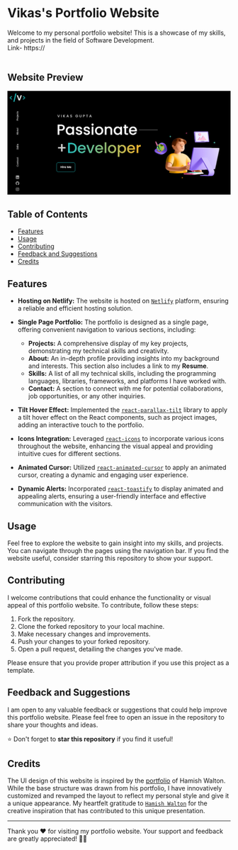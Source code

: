 # Vikas's Portfolio Website

Welcome to my personal portfolio website! This is a showcase of my skills, and projects in the field of Software Development. <br/>
Link- https://
<br/> <br/>
## Website Preview
![image](https://github.com/vikastech15/Portfolio-website-using-reactjs/blob/main/src/images/portfolio.png)


## Table of Contents

- [Features](#features)
- [Usage](#usage)
- [Contributing](#contributing)
- [Feedback and Suggestions](#feedback-and-suggestions)
- [Credits](#credits)

## Features

- **Hosting on Netlify:** The website is hosted on [`Netlify`](https://www.netlify.com) platform, ensuring a reliable and efficient hosting solution.

- **Single Page Portfolio:** The portfolio is designed as a single page, offering convenient navigation to various sections, including:
    - **Projects:** A comprehensive display of my key projects, demonstrating my technical skills and creativity.
    - **About:** An in-depth profile providing insights into my background and interests. This section also includes a link to my **Resume**.
    - **Skills:** A list of all my technical skills, including the programming languages, libraries, frameworks, and platforms I have worked with.
    - **Contact:** A section to connect with me for potential collaborations, job opportunities, or any other inquiries.

- **Tilt Hover Effect:** Implemented the [`react-parallax-tilt`](https://www.npmjs.com/package/react-parallax-tilt) library to apply a tilt hover effect on the React components, such as project images, adding an interactive touch to the portfolio.

- **Icons Integration:** Leveraged [`react-icons`](https://react-icons.github.io/react-icons/) to incorporate various icons throughout the website, enhancing the visual appeal and providing intuitive cues for different sections.

- **Animated Cursor:** Utilized [`react-animated-cursor`](https://www.npmjs.com/package/react-animated-cursor) to apply an animated cursor, creating a dynamic and engaging user experience.

- **Dynamic Alerts:** Incorporated [`react-toastify`](https://www.npmjs.com/package/react-toastify) to display animated and appealing alerts, ensuring a user-friendly interface and effective communication with the visitors.

## Usage

Feel free to explore the website to gain insight into my skills, and projects. You can navigate through the pages using the navigation bar. If you find the website useful, consider starring this repository to show your support.

## Contributing

I welcome contributions that could enhance the functionality or visual appeal of this portfolio website. To contribute, follow these steps:

1. Fork the repository.
2. Clone the forked repository to your local machine.
3. Make necessary changes and improvements.
4. Push your changes to your forked repository.
5. Open a pull request, detailing the changes you've made.

 Please ensure that you provide proper attribution if you use this project as a template.

## Feedback and Suggestions

I am open to any valuable feedback or suggestions that could help improve this portfolio website. Please feel free to open an issue in the repository to share your thoughts and ideas.

⭐ Don't forget to **star this repository** if you find it useful!

## Credits

The UI design of this website is inspired by the [portfolio](https://hamishw.com/) of Hamish Walton. While the base structure was drawn from his portfolio, I have innovatively customized and revamped the layout to reflect my personal style and give it a unique appearance. My heartfelt gratitude to [`Hamish Walton`](https://github.com/HamishMW) for the creative inspiration that has contributed to this unique presentation.


---

Thank you ❤️ for visiting my portfolio website. Your support and feedback are greatly appreciated! 🙌🏻
